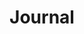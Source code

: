 ---
layout: layouts/journal.njk
title: Journal
metaDescription: Long-form writing
permalink: /writing/index.html
eleventyNavigation:
  key: Journal
  order: 1
---
